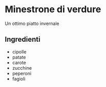 # Minestrone di verdure

Un ottimo piatto invernale

## Ingredienti

* cipolle
* patate
* carote
* zucchine
* peperoni
* fagioli

